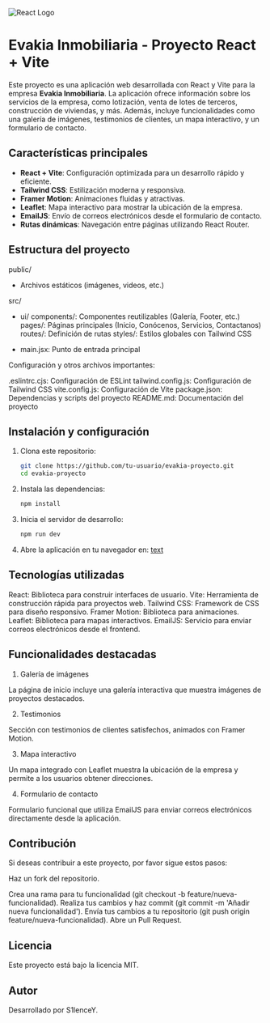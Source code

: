 ![React Logo](public/react-logo.svg)

# Evakia Inmobiliaria - Proyecto React + Vite

Este proyecto es una aplicación web desarrollada con React y Vite para la empresa **Evakia Inmobiliaria**. La aplicación ofrece información sobre los servicios de la empresa, como lotización, venta de lotes de terceros, construcción de viviendas, y más. Además, incluye funcionalidades como una galería de imágenes, testimonios de clientes, un mapa interactivo, y un formulario de contacto.

## Características principales

- **React + Vite**: Configuración optimizada para un desarrollo rápido y eficiente.
- **Tailwind CSS**: Estilización moderna y responsiva.
- **Framer Motion**: Animaciones fluidas y atractivas.
- **Leaflet**: Mapa interactivo para mostrar la ubicación de la empresa.
- **EmailJS**: Envío de correos electrónicos desde el formulario de contacto.
- **Rutas dinámicas**: Navegación entre páginas utilizando React Router.

## Estructura del proyecto

public/

- Archivos estáticos (imágenes, videos, etc.)

src/

- ui/
    components/: Componentes reutilizables (Galería, Footer, etc.)
    pages/: Páginas principales (Inicio, Conócenos, Servicios, Contactanos)
    routes/: Definición de rutas
    styles/: Estilos globales con Tailwind CSS

- main.jsx: Punto de entrada principal

Configuración y otros archivos importantes:

.eslintrc.cjs: Configuración de ESLint
tailwind.config.js: Configuración de Tailwind CSS
vite.config.js: Configuración de Vite
package.json: Dependencias y scripts del proyecto
README.md: Documentación del proyecto

## Instalación y configuración

1. Clona este repositorio:
   ```bash
   git clone https://github.com/tu-usuario/evakia-proyecto.git
   cd evakia-proyecto

2. Instala las dependencias:
   ```bash
   npm install

3. Inicia el servidor de desarrollo:
   ```bash
   npm run dev

4. Abre la aplicación en tu navegador en: [text](http://localhost:5173)

## Tecnologías utilizadas

React: Biblioteca para construir interfaces de usuario.
Vite: Herramienta de construcción rápida para proyectos web.
Tailwind CSS: Framework de CSS para diseño responsivo.
Framer Motion: Biblioteca para animaciones.
Leaflet: Biblioteca para mapas interactivos.
EmailJS: Servicio para enviar correos electrónicos desde el frontend.

## Funcionalidades destacadas

1. Galería de imágenes

La página de inicio incluye una galería interactiva que muestra imágenes de proyectos destacados.

2. Testimonios

Sección con testimonios de clientes satisfechos, animados con Framer Motion.

3. Mapa interactivo

Un mapa integrado con Leaflet muestra la ubicación de la empresa y permite a los usuarios obtener direcciones.

4. Formulario de contacto

Formulario funcional que utiliza EmailJS para enviar correos electrónicos directamente desde la aplicación.

## Contribución

Si deseas contribuir a este proyecto, por favor sigue estos pasos:

Haz un fork del repositorio.

Crea una rama para tu funcionalidad (git checkout -b feature/nueva-funcionalidad).
Realiza tus cambios y haz commit (git commit -m 'Añadir nueva funcionalidad').
Envía tus cambios a tu repositorio (git push origin feature/nueva-funcionalidad).
Abre un Pull Request.

## Licencia

Este proyecto está bajo la licencia MIT.

## Autor

Desarrollado por S1lenceY.